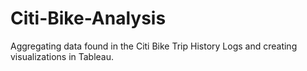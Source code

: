 # Citi-Bike-Analysis
Aggregating data found in the Citi Bike Trip History Logs and creating visualizations in Tableau. 
